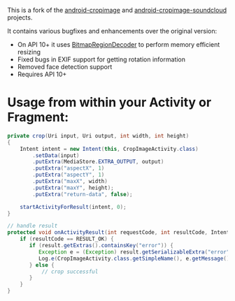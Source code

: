 This is a fork of the [android-cropimage][] and [android-cropimage-soundcloud][] projects.

It contains various bugfixes and enhancements over the original version:

 * On API 10+ it uses [BitmapRegionDecoder][] to perform memory efficient resizing
 * Fixed bugs in EXIF support for getting rotation information
 * Removed face detection support
 * Requires API 10+

 # Usage from within your Activity or Fragment:

```java
private crop(Uri input, Uri output, int width, int height)
{
    Intent intent = new Intent(this, CropImageActivity.class)
        .setData(input)
        .putExtra(MediaStore.EXTRA_OUTPUT, output)
        .putExtra("aspectX", 1)
        .putExtra("aspectY", 1)
        .putExtra("maxX", width)
        .putExtra("maxY", height);
        .putExtra("return-data", false);

    startActivityForResult(intent, 0);
}

// handle result
protected void onActivityResult(int requestCode, int resultCode, Intent result) {
    if (resultCode == RESULT_OK) {
       if (result.getExtras().containsKey("error")) {
          Exception e = (Exception) result.getSerializableExtra("error");
          Log.e(CropImageActivity.class.getSimpleName(), e.getMessage(), e);
       } else {
           // crop successful
       }
    }
}
```

[android-cropimage]: https://github.com/lvillani/android-cropimage
[android-cropimage-soundcloud]: https://github.com/soundcloud/android-cropimage
[BitmapRegionDecoder]: http://developer.android.com/reference/android/graphics/BitmapRegionDecoder.html
